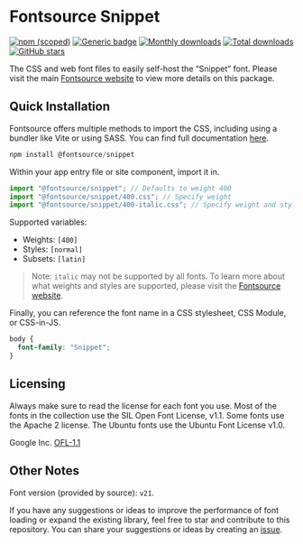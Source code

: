 # Fontsource Snippet

[![npm (scoped)](https://img.shields.io/npm/v/@fontsource/snippet?color=brightgreen)](https://www.npmjs.com/package/@fontsource/snippet) [![Generic badge](https://img.shields.io/badge/fontsource-passing-brightgreen)](https://github.com/fontsource/fontsource) [![Monthly downloads](https://badgen.net/npm/dm/@fontsource/snippet)](https://github.com/fontsource/fontsource) [![Total downloads](https://badgen.net/npm/dt/@fontsource/snippet)](https://github.com/fontsource/fontsource) [![GitHub stars](https://img.shields.io/github/stars/fontsource/fontsource.svg?style=social&label=Star)](https://github.com/fontsource/fontsource/stargazers)

The CSS and web font files to easily self-host the “Snippet” font. Please visit the main [Fontsource website](https://fontsource.org/fonts/snippet) to view more details on this package.

## Quick Installation

Fontsource offers multiple methods to import the CSS, including using a bundler like Vite or using SASS. You can find full documentation [here](https://fontsource.org/docs/getting-started/introduction).

```javascript
npm install @fontsource/snippet
```

Within your app entry file or site component, import it in.

```javascript
import "@fontsource/snippet"; // Defaults to weight 400
import "@fontsource/snippet/400.css"; // Specify weight
import "@fontsource/snippet/400-italic.css"; // Specify weight and style
```

Supported variables:
- Weights: `[400]`
- Styles: `[normal]`
- Subsets: `[latin]`

> Note: `italic` may not be supported by all fonts. To learn more about what weights and styles are supported, please visit the [Fontsource website](https://fontsource.org/fonts/snippet).

Finally, you can reference the font name in a CSS stylesheet, CSS Module, or CSS-in-JS.

```css
body {
  font-family: "Snippet";
}
```

## Licensing
Always make sure to read the license for each font you use. Most of the fonts in the collection use the SIL Open Font License, v1.1. Some fonts use the Apache 2 license. The Ubuntu fonts use the Ubuntu Font License v1.0.

Google Inc.
[OFL-1.1](http://scripts.sil.org/OFL)

## Other Notes
Font version (provided by source): `v21`.

If you have any suggestions or ideas to improve the performance of font loading or expand the existing library, feel free to star and contribute to this repository. You can share your suggestions or ideas by creating an [issue](https://github.com/fontsource/fontsource/issues).